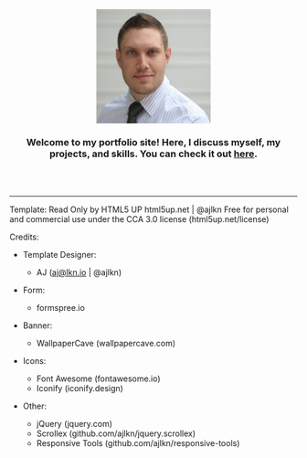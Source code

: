 <a style="width: 100%; display: flex; justify-content: center;" href="https://tfraczak.github.io/portfolio" target="_blank"><img src="images/avatar.jpg" style="height: 200px;"></a>  
<h3 style="text-align: center;"> 
	Welcome to my portfolio site! Here, I discuss myself, my projects, and skills. You can check it out <a href="https://tfraczak.github.io/portfolio" target="_blank">here</a>.
</h3>


<br />
<br />

---

Template: Read Only by HTML5 UP
html5up.net | @ajlkn
Free for personal and commercial use under the CCA 3.0 license (html5up.net/license)

Credits:

* Template Designer:
  * AJ (aj@lkn.io | @ajlkn)

* Form:
  * formspree.io

* Banner:
  * WallpaperCave (wallpapercave.com)

* Icons:
  * Font Awesome (fontawesome.io)
  * Iconify (iconify.design)

* Other:
  * jQuery (jquery.com)
  * Scrollex (github.com/ajlkn/jquery.scrollex)
  * Responsive Tools (github.com/ajlkn/responsive-tools)
